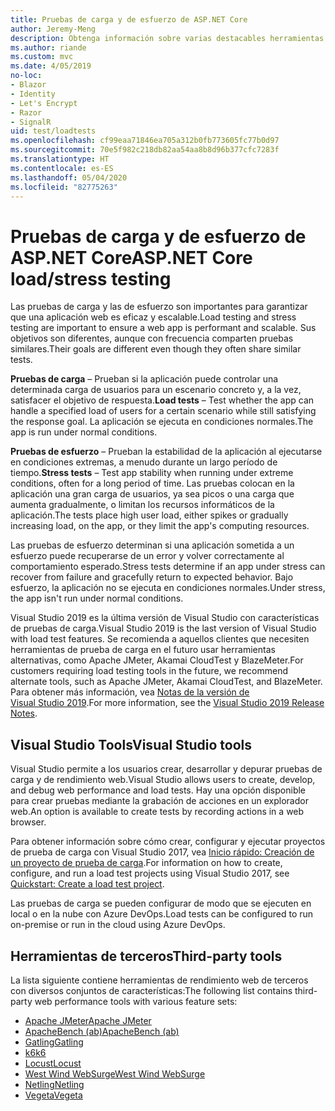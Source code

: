 ```yaml
---
title: Pruebas de carga y de esfuerzo de ASP.NET Core
author: Jeremy-Meng
description: Obtenga información sobre varias destacables herramientas y enfoques para realizar pruebas de carga y de esfuerzo en aplicaciones ASP.NET Core.
ms.author: riande
ms.custom: mvc
ms.date: 4/05/2019
no-loc:
- Blazor
- Identity
- Let's Encrypt
- Razor
- SignalR
uid: test/loadtests
ms.openlocfilehash: cf99eaa71846ea705a312b0fb773605fc77b0d97
ms.sourcegitcommit: 70e5f982c218db82aa54aa8b8d96b377cfc7283f
ms.translationtype: HT
ms.contentlocale: es-ES
ms.lasthandoff: 05/04/2020
ms.locfileid: "82775263"
---
```

# <a name="aspnet-core-loadstress-testing"></a><span data-ttu-id="f555c-103">Pruebas de carga y de esfuerzo de ASP.NET Core</span><span class="sxs-lookup"><span data-stu-id="f555c-103">ASP.NET Core load/stress testing</span></span>

<span data-ttu-id="f555c-104">Las pruebas de carga y las de esfuerzo son importantes para garantizar que una aplicación web es eficaz y escalable.</span><span class="sxs-lookup"><span data-stu-id="f555c-104">Load testing and stress testing are important to ensure a web app is performant and scalable.</span></span> <span data-ttu-id="f555c-105">Sus objetivos son diferentes, aunque con frecuencia comparten pruebas similares.</span><span class="sxs-lookup"><span data-stu-id="f555c-105">Their goals are different even though they often share similar tests.</span></span>

<span data-ttu-id="f555c-106">**Pruebas de carga** &ndash; Prueban si la aplicación puede controlar una determinada carga de usuarios para un escenario concreto y, a la vez, satisfacer el objetivo de respuesta.</span><span class="sxs-lookup"><span data-stu-id="f555c-106">**Load tests** &ndash; Test whether the app can handle a specified load of users for a certain scenario while still satisfying the response goal.</span></span> <span data-ttu-id="f555c-107">La aplicación se ejecuta en condiciones normales.</span><span class="sxs-lookup"><span data-stu-id="f555c-107">The app is run under normal conditions.</span></span>

<span data-ttu-id="f555c-108">**Pruebas de esfuerzo** &ndash; Prueban la estabilidad de la aplicación al ejecutarse en condiciones extremas, a menudo durante un largo período de tiempo.</span><span class="sxs-lookup"><span data-stu-id="f555c-108">**Stress tests** &ndash; Test app stability when running under extreme conditions, often for a long period of time.</span></span> <span data-ttu-id="f555c-109">Las pruebas colocan en la aplicación una gran carga de usuarios, ya sea picos o una carga que aumenta gradualmente, o limitan los recursos informáticos de la aplicación.</span><span class="sxs-lookup"><span data-stu-id="f555c-109">The tests place high user load, either spikes or gradually increasing load, on the app, or they limit the app's computing resources.</span></span>

<span data-ttu-id="f555c-110">Las pruebas de esfuerzo determinan si una aplicación sometida a un esfuerzo puede recuperarse de un error y volver correctamente al comportamiento esperado.</span><span class="sxs-lookup"><span data-stu-id="f555c-110">Stress tests determine if an app under stress can recover from failure and gracefully return to expected behavior.</span></span> <span data-ttu-id="f555c-111">Bajo esfuerzo, la aplicación no se ejecuta en condiciones normales.</span><span class="sxs-lookup"><span data-stu-id="f555c-111">Under stress, the app isn't run under normal conditions.</span></span>

<span data-ttu-id="f555c-112">Visual Studio 2019 es la última versión de Visual Studio con características de pruebas de carga.</span><span class="sxs-lookup"><span data-stu-id="f555c-112">Visual Studio 2019 is the last version of Visual Studio with load test features.</span></span> <span data-ttu-id="f555c-113">Se recomienda a aquellos clientes que necesiten herramientas de prueba de carga en el futuro usar herramientas alternativas, como Apache JMeter, Akamai CloudTest y BlazeMeter.</span><span class="sxs-lookup"><span data-stu-id="f555c-113">For customers requiring load testing tools in the future, we recommend alternate tools, such as Apache JMeter, Akamai CloudTest, and BlazeMeter.</span></span> <span data-ttu-id="f555c-114">Para obtener más información, vea [Notas de la versión de Visual Studio 2019](/visualstudio/releases/2019/release-notes-v16.0#test-tools).</span><span class="sxs-lookup"><span data-stu-id="f555c-114">For more information, see the [Visual Studio 2019 Release Notes](/visualstudio/releases/2019/release-notes-v16.0#test-tools).</span></span>

## <a name="visual-studio-tools"></a><span data-ttu-id="f555c-115">Visual Studio Tools</span><span class="sxs-lookup"><span data-stu-id="f555c-115">Visual Studio tools</span></span>

<span data-ttu-id="f555c-116">Visual Studio permite a los usuarios crear, desarrollar y depurar pruebas de carga y de rendimiento web.</span><span class="sxs-lookup"><span data-stu-id="f555c-116">Visual Studio allows users to create, develop, and debug web performance and load tests.</span></span> <span data-ttu-id="f555c-117">Hay una opción disponible para crear pruebas mediante la grabación de acciones en un explorador web.</span><span class="sxs-lookup"><span data-stu-id="f555c-117">An option is available to create tests by recording actions in a web browser.</span></span>

<span data-ttu-id="f555c-118">Para obtener información sobre cómo crear, configurar y ejecutar proyectos de prueba de carga con Visual Studio 2017, vea [Inicio rápido: Creación de un proyecto de prueba de carga](/visualstudio/test/quickstart-create-a-load-test-project?view=vs-2017).</span><span class="sxs-lookup"><span data-stu-id="f555c-118">For information on how to create, configure, and run a load test projects using Visual Studio 2017, see [Quickstart: Create a load test project](/visualstudio/test/quickstart-create-a-load-test-project?view=vs-2017).</span></span>

<span data-ttu-id="f555c-119">Las pruebas de carga se pueden configurar de modo que se ejecuten en local o en la nube con Azure DevOps.</span><span class="sxs-lookup"><span data-stu-id="f555c-119">Load tests can be configured to run on-premise or run in the cloud using Azure DevOps.</span></span>

## <a name="third-party-tools"></a><span data-ttu-id="f555c-120">Herramientas de terceros</span><span class="sxs-lookup"><span data-stu-id="f555c-120">Third-party tools</span></span>

<span data-ttu-id="f555c-121">La lista siguiente contiene herramientas de rendimiento web de terceros con diversos conjuntos de características:</span><span class="sxs-lookup"><span data-stu-id="f555c-121">The following list contains third-party web performance tools with various feature sets:</span></span>

* [<span data-ttu-id="f555c-122">Apache JMeter</span><span class="sxs-lookup"><span data-stu-id="f555c-122">Apache JMeter</span></span>](https://jmeter.apache.org/)
* [<span data-ttu-id="f555c-123">ApacheBench (ab)</span><span class="sxs-lookup"><span data-stu-id="f555c-123">ApacheBench (ab)</span></span>](https://httpd.apache.org/docs/2.4/programs/ab.html)
* [<span data-ttu-id="f555c-124">Gatling</span><span class="sxs-lookup"><span data-stu-id="f555c-124">Gatling</span></span>](https://gatling.io/)
* [<span data-ttu-id="f555c-125">k6</span><span class="sxs-lookup"><span data-stu-id="f555c-125">k6</span></span>](https://k6.io)
* [<span data-ttu-id="f555c-126">Locust</span><span class="sxs-lookup"><span data-stu-id="f555c-126">Locust</span></span>](https://locust.io/)
* [<span data-ttu-id="f555c-127">West Wind WebSurge</span><span class="sxs-lookup"><span data-stu-id="f555c-127">West Wind WebSurge</span></span>](https://websurge.west-wind.com/)
* [<span data-ttu-id="f555c-128">Netling</span><span class="sxs-lookup"><span data-stu-id="f555c-128">Netling</span></span>](https://github.com/hallatore/Netling)
* [<span data-ttu-id="f555c-129">Vegeta</span><span class="sxs-lookup"><span data-stu-id="f555c-129">Vegeta</span></span>](https://github.com/tsenart/vegeta)

